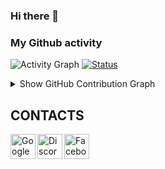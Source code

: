 ### Hi there 👋


### My Github activity

![Activity Graph](https://github-readme-stats.vercel.app/api?username=demershow&count_private=false)
[![Status](https://github-readme-streak-stats.herokuapp.com/?user=demershow&theme=chartreuse-dark)](https://github.com/jdkeds)

<details>
  <summary>Show GitHub Contribution Graph</summary>
  <img src="https://activity-graph.herokuapp.com/graph?username=demershow&theme=github" />
</details>

## CONTACTS
[<img align="left" alt="Google" width="40px" src="https://icons-for-free.com/iconfiles/png/512/twitter-131994968072185767.png" />][Gmail]
[<img align="left" alt="Discord" width="40px" src="https://icons-for-free.com/iconfiles/png/512/discord-1329858313674015658.png" />][Discord]
[<img align="left" alt="Facebook" width="40px" src="https://icons-for-free.com/iconfiles/png/512/skype+social+icon-1320194697507520114.png" />][Skype]



<br /><br /><br />
---


[Gmail]: mailto:demersontorres520@gmail.com
[Skype]: https://twitter.com/demershowww
[Discord]: https://discord.com/dmr<3soph#9772

<!--
**Demershow/Demershow** is a ✨ _special_ ✨ repository because its `README.md` (this file) appears on your GitHub profile.

Here are some ideas to get you started:

- 🔭 I’m currently working on ...
- 🌱 I’m currently learning ...
- 👯 I’m looking to collaborate on ...
- 🤔 I’m looking for help with ...
- 💬 Ask me about ...
- 📫 How to reach me: ...
- 😄 Pronouns: ...
- ⚡ Fun fact: ...
-->
